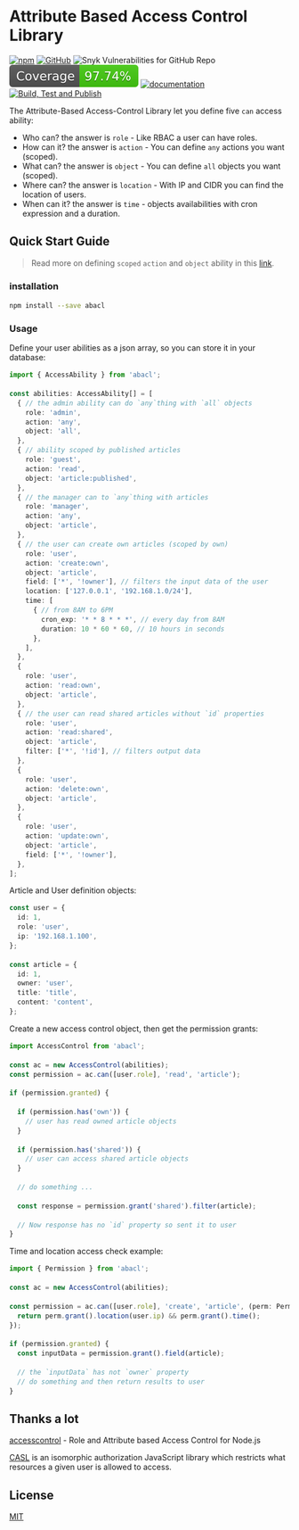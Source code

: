 # Attribute Based Access Control Library

[![npm](https://img.shields.io/npm/v/abacl)](https://www.npmjs.com/package/abacl)
[![GitHub](https://img.shields.io/github/license/vhidvz/abacl?style=flat)](https://vhidvz.github.io/abacl/)
![Snyk Vulnerabilities for GitHub Repo](https://img.shields.io/snyk/vulnerabilities/github/vhidvz/abacl)
[![Coverage](https://raw.githubusercontent.com/vhidvz/abacl/master/coverage-badge.svg)](https://htmlpreview.github.io/?https://github.com/vhidvz/abacl/blob/master/docs/coverage/lcov-report/index.html)
[![documentation](https://img.shields.io/badge/documentation-click_to_read-c27cf4)](https://vhidvz.github.io/abacl/)
[![Build, Test and Publish](https://github.com/vhidvz/abacl/actions/workflows/npm-ci.yml/badge.svg)](https://github.com/vhidvz/abacl/actions/workflows/npm-ci.yml)

The Attribute-Based Access-Control Library let you define five `can` access ability:

- Who can? the answer is `role` - Like RBAC a user can have roles.
- How can it? the answer is `action` - You can define `any` actions you want (scoped).
- What can? the answer is `object` - You can define `all` objects you want (scoped).
- Where can? the answer is `location` - With IP and CIDR you can find the location of users.
- When can it? the answer is `time` - objects availabilities with cron expression and a duration.

## Quick Start Guide

> Read more on defining `scoped` `action` and `object` ability in this [link](https://vhidvz.github.io/blog/post-abac/).

### installation

```sh
npm install --save abacl
```

### Usage

Define your user abilities as a json array, so you can store it in your database:

```ts
import { AccessAbility } from 'abacl';

const abilities: AccessAbility[] = [
  { // the admin ability can do `any`thing with `all` objects
    role: 'admin',
    action: 'any',
    object: 'all',
  },
  { // ability scoped by published articles
    role: 'guest',
    action: 'read',
    object: 'article:published',
  },
  { // the manager can to `any`thing with articles
    role: 'manager',
    action: 'any',
    object: 'article',
  },
  { // the user can create own articles (scoped by own)
    role: 'user',
    action: 'create:own',
    object: 'article',
    field: ['*', '!owner'], // filters the input data of the user 
    location: ['127.0.0.1', '192.168.1.0/24'],
    time: [
      { // from 8AM to 6PM
        cron_exp: '* * 8 * * *', // every day from 8AM
        duration: 10 * 60 * 60, // 10 hours in seconds
      },
    ],
  },
  {
    role: 'user',
    action: 'read:own',
    object: 'article',
  },
  { // the user can read shared articles without `id` properties 
    role: 'user',
    action: 'read:shared',
    object: 'article',
    filter: ['*', '!id'], // filters output data
  },
  {
    role: 'user',
    action: 'delete:own',
    object: 'article',
  },
  {
    role: 'user',
    action: 'update:own',
    object: 'article',
    field: ['*', '!owner'],
  },
];
```

Article and User definition objects:

```ts
const user = {
  id: 1,
  role: 'user',
  ip: '192.168.1.100',
};

const article = {
  id: 1,
  owner: 'user',
  title: 'title',
  content: 'content',
};
```

Create a new access control object, then get the permission grants:

```ts
import AccessControl from 'abacl';

const ac = new AccessControl(abilities);
const permission = ac.can([user.role], 'read', 'article');

if (permission.granted) {

  if (permission.has('own')) {
    // user has read owned article objects
  }

  if (permission.has('shared')) {
    // user can access shared article objects
  }

  // do something ...

  const response = permission.grant('shared').filter(article);

  // Now response has no `id` property so sent it to user
}
```

Time and location access check example:

```ts
import { Permission } from 'abacl';

const ac = new AccessControl(abilities);

const permission = ac.can([user.role], 'create', 'article', (perm: Permission) => {
  return perm.grant().location(user.ip) && perm.grant().time();
});

if (permission.granted) {
  const inputData = permission.grant().field(article);

  // the `inputData` has not `owner` property
  // do something and then return results to user
}
```

## Thanks a lot

[accesscontrol](https://www.npmjs.com/package/accesscontrol) - Role and Attribute based Access Control for Node.js

[CASL](https://casl.js.org/) is an isomorphic authorization JavaScript library which restricts what resources a given user is allowed to access.

## License

[MIT](https://github.com/vhidvz/abacl/blob/master/LICENSE)
